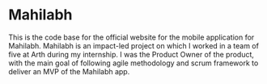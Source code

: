 # Mahilabh 
This is the code base for the official website for the mobile application for Mahilabh. Mahilabh is an impact-led project on which I worked in a team of five at Arth during my internship. I was the Product Owner of the product, with the main goal of following agile methodology and scrum framework to deliver an MVP of the Mahilabh app.
